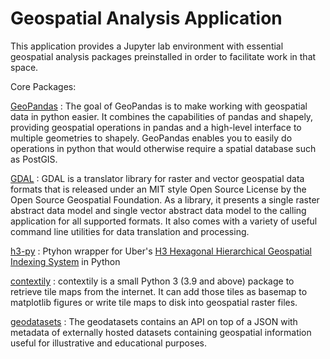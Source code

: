 # Geospatial Analysis Application   

This application provides a Jupyter lab environment with essential geospatial analysis packages preinstalled in order to facilitate work in that space.  

Core Packages:

[GeoPandas](https://geopandas.org/en/stable/)
: The goal of GeoPandas is to make working with geospatial data in python easier. It combines the capabilities of pandas and shapely, providing geospatial operations in pandas and a high-level interface to multiple geometries to shapely. GeoPandas enables you to easily do operations in python that would otherwise require a spatial database such as PostGIS.

[GDAL](https://gdal.org/en/stable/)
: GDAL is a translator library for raster and vector geospatial data formats that is released under an MIT style Open Source License by the Open Source Geospatial Foundation. As a library, it presents a single raster abstract data model and single vector abstract data model to the calling application for all supported formats. It also comes with a variety of useful command line utilities for data translation and processing.

[h3-py](https://pypi.org/project/h3/)
: Ptyhon wrapper for Uber's [H3 Hexagonal Hierarchical Geospatial Indexing System](https://h3geo.org/) in Python

[contextily](https://contextily.readthedocs.io/en/latest/)
: contextily is a small Python 3 (3.9 and above) package to retrieve tile maps from the internet. It can add those tiles as basemap to matplotlib figures or write tile maps to disk into geospatial raster files. 

[geodatasets](https://geodatasets.readthedocs.io/en/latest/introduction.html)
: The geodatasets contains an API on top of a JSON with metadata of externally hosted datasets containing geospatial information useful for illustrative and educational purposes.

